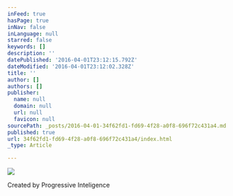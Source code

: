 ```yaml
---
inFeed: true
hasPage: true
inNav: false
inLanguage: null
starred: false
keywords: []
description: ''
datePublished: '2016-04-01T23:12:15.792Z'
dateModified: '2016-04-01T23:12:02.328Z'
title: ''
author: []
authors: []
publisher:
  name: null
  domain: null
  url: null
  favicon: null
sourcePath: _posts/2016-04-01-34f62fd1-fd69-4f28-a0f8-696f72c431a4.md
published: true
url: 34f62fd1-fd69-4f28-a0f8-696f72c431a4/index.html
_type: Article

---
```

![](https://the-grid-user-content.s3-us-west-2.amazonaws.com/b32efa45-d8dd-4f26-9b26-30daed8b6a1d.jpg)

Created by Progressive Inteligence